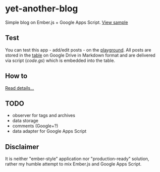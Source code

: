 yet-another-blog
================

Simple blog on Ember.js + Google Apps Script. [View sample](http://dab00.gweb.io/)

Test
----------
You can test this app - add/edit posts - on the [playground](http://dab00.gweb.io/play/). 
All posts are stored in the [table](https://docs.google.com/spreadsheets/d/1lZ7oRBaWTRQEDlUu2MWo_9igRTGQ66QXQP5a8XcWKA8/edit#gid=0) on Google Drive in Markdown format and are delivered via script (*code.gs*) which is embedded into the table.

How to
----------
[Read details...](http://www.daspot.ru/2014/04/emberjs-google-apps-script.html)


TODO
----------
+ observer for tags and archives
+ data storage
+ comments (Google+?)
+ data adapter for Google Apps Script

Disclaimer
----------
It is neither "ember-style" application nor "production-ready" solution, rather my humble attempt to mix Ember.js and Google Apps Script.